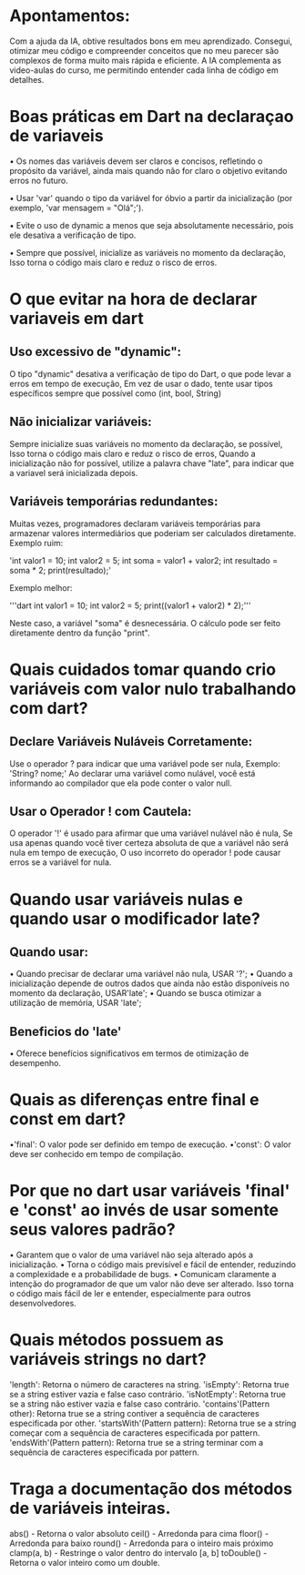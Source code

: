 # Apontamentos:
Com a ajuda da IA, obtive resultados bons em meu aprendizado. Consegui, otimizar meu código e compreender conceitos que no meu parecer são complexos de forma muito mais rápida e eficiente. A IA complementa as video-aulas do curso, me permitindo entender cada linha de código em detalhes.

# Boas práticas em Dart na declaraçao de variaveis

• Os nomes das variáveis devem ser claros e concisos, refletindo o propósito da variável, ainda mais quando não for claro o objetivo evitando erros no futuro.

• Usar 'var' quando o tipo da variável for óbvio a partir da inicialização (por exemplo, 'var mensagem = "Olá";').

• Evite o uso de dynamic a menos que seja absolutamente necessário, pois ele desativa a verificação de tipo.

• Sempre que possível, inicialize as variáveis no momento da declaração, Isso torna o código mais claro e reduz o risco de erros.

# O que evitar na hora de declarar variaveis em dart

## Uso excessivo de "dynamic":
O tipo "dynamic" desativa a verificação de tipo do Dart, o que pode levar a erros em tempo de execução, Em vez de usar o dado, tente usar tipos específicos sempre que possível como (int, bool, String)

## Não inicializar variáveis:

Sempre inicialize suas variáveis no momento da declaração, se possível, Isso torna o código mais claro e reduz o risco de erros, Quando a inicialização não for possível, utilize a palavra chave "late", para indicar que a variavel será inicializada depois.

## Variáveis temporárias redundantes:

Muitas vezes, programadores declaram variáveis temporárias para armazenar valores intermediários que poderiam ser calculados diretamente.
Exemplo ruim:

'int valor1 = 10;
int valor2 = 5;
int soma = valor1 + valor2;
int resultado = soma * 2;
print(resultado);'

Exemplo melhor:

'''dart
int valor1 = 10;
int valor2 = 5;
print((valor1 + valor2) * 2);'''

Neste caso, a variável "soma" é desnecessária. O cálculo pode ser feito diretamente dentro da função "print".

# Quais cuidados tomar quando crio variáveis com valor nulo trabalhando com dart? 

## Declare Variáveis Nuláveis Corretamente:

Use o operador ? para indicar que uma variável pode ser nula,
Exemplo: 'String? nome;'
Ao declarar uma variável como nulável, você está informando ao compilador que ela pode conter o valor null.

## Usar o Operador ! com Cautela:

O operador '!' é usado para afirmar que uma variável nulável não é nula, Se usa apenas quando você tiver certeza absoluta de que a variável não será nula em tempo de execução, O uso incorreto do operador ! pode causar erros se a variável for nula.

# Quando usar variáveis nulas e quando usar o modificador late? 
## Quando usar:
• Quando precisar de declarar uma variável não nula, USAR '?';
• Quando a inicialização depende de outros dados que ainda não estão disponíveis no momento da declaração, USAR'late';
• Quando se busca otimizar a utilização de memória, USAR 'late';

## Beneficios do 'late'
• Oferece benefícios significativos em termos de otimização de desempenho.

# Quais as diferenças entre final e const em dart? 
•'final': O valor pode ser definido em tempo de execução.
•'const': O valor deve ser conhecido em tempo de compilação.

# Por que no dart usar variáveis 'final' e 'const' ao invés de usar somente seus valores padrão? 
• Garantem que o valor de uma variável não seja alterado após a inicialização.
• Torna o código mais previsível e fácil de entender, reduzindo a complexidade e a probabilidade de bugs.
• Comunicam claramente a intenção do programador de que um valor não deve ser alterado. Isso torna o código mais fácil de ler e entender, especialmente para outros desenvolvedores.

# Quais métodos possuem as variáveis strings no dart?
'length': Retorna o número de caracteres na string.
'isEmpty': Retorna true se a string estiver vazia e false caso contrário.
'isNotEmpty': Retorna true se a string não estiver vazia e false caso contrário.
'contains'(Pattern other): Retorna true se a string contiver a sequência de caracteres especificada por other.
'startsWith'(Pattern pattern): Retorna true se a string começar com a sequência de caracteres especificada por pattern.
'endsWith'(Pattern pattern): Retorna true se a string terminar com a sequência de caracteres especificada por pattern.

# Traga a documentação dos métodos de variáveis inteiras. 

abs() - Retorna o valor absoluto
ceil() - Arredonda para cima
floor() - Arredonda para baixo
round()	- Arredonda para o inteiro mais próximo
clamp(a, b) - Restringe o valor dentro do intervalo [a, b]
toDouble() - Retorna o valor inteiro como um double.

